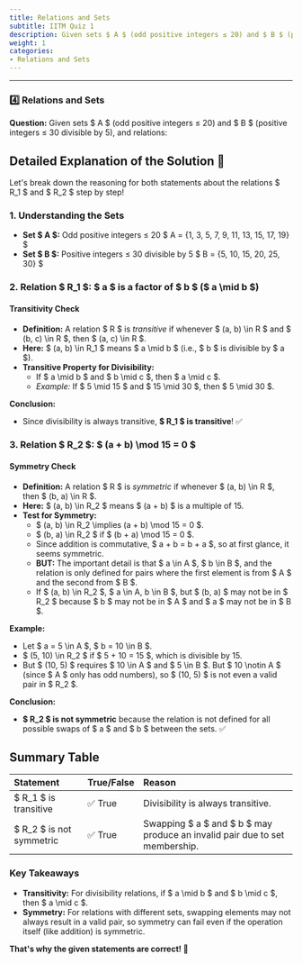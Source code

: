 ```yaml
---
title: Relations and Sets
subtitle: IITM Quiz 1
description: Given sets $ A $ (odd positive integers ≤ 20) and $ B $ (positive integers ≤ 30 divisible by 5), and relations?
weight: 1
categories:
- Relations and Sets
---
```


---



### 4️⃣ Relations and Sets

**Question:**
Given sets \$ A \$ (odd positive integers ≤ 20) and \$ B \$ (positive integers ≤ 30 divisible by 5), and relations:



## Detailed Explanation of the Solution 📝

Let's break down the reasoning for both statements about the relations \$ R_1 \$ and \$ R_2 \$ step by step!

### 1. **Understanding the Sets**

- **Set \$ A \$:** Odd positive integers ≤ 20
\$ A = \{1, 3, 5, 7, 9, 11, 13, 15, 17, 19\} \$
- **Set \$ B \$:** Positive integers ≤ 30 divisible by 5
\$ B = \{5, 10, 15, 20, 25, 30\} \$


### 2. **Relation \$ R_1 \$: \$ a \$ is a factor of \$ b \$ (\$ a \mid b \$)**

#### **Transitivity Check**

- **Definition:** A relation \$ R \$ is *transitive* if whenever \$ (a, b) \in R \$ and \$ (b, c) \in R \$, then \$ (a, c) \in R \$.
- **Here:** \$ (a, b) \in R_1 \$ means \$ a \mid b \$ (i.e., \$ b \$ is divisible by \$ a \$).
- **Transitive Property for Divisibility:**
    - If \$ a \mid b \$ and \$ b \mid c \$, then \$ a \mid c \$.
    - *Example:* If \$ 5 \mid 15 \$ and \$ 15 \mid 30 \$, then \$ 5 \mid 30 \$.

**Conclusion:**

- Since divisibility is always transitive, **\$ R_1 \$ is transitive**! ✅


### 3. **Relation \$ R_2 \$: \$ (a + b) \mod 15 = 0 \$**

#### **Symmetry Check**

- **Definition:** A relation \$ R \$ is *symmetric* if whenever \$ (a, b) \in R \$, then \$ (b, a) \in R \$.
- **Here:** \$ (a, b) \in R_2 \$ means \$ (a + b) \$ is a multiple of 15.
- **Test for Symmetry:**
    - \$ (a, b) \in R_2 \implies (a + b) \mod 15 = 0 \$.
    - \$ (b, a) \in R_2 \$ if \$ (b + a) \mod 15 = 0 \$.
    - Since addition is commutative, \$ a + b = b + a \$, so at first glance, it seems symmetric.
    - **BUT:** The important detail is that \$ a \in A \$, \$ b \in B \$, and the relation is only defined for pairs where the first element is from \$ A \$ and the second from \$ B \$.
    - If \$ (a, b) \in R_2 \$, \$ a \in A, b \in B \$, but \$ (b, a) \$ may not be in \$ R_2 \$ because \$ b \$ may not be in \$ A \$ and \$ a \$ may not be in \$ B \$.

**Example:**

- Let \$ a = 5 \in A \$, \$ b = 10 \in B \$.
- \$ (5, 10) \in R_2 \$ if \$ 5 + 10 = 15 \$, which is divisible by 15.
- But \$ (10, 5) \$ requires \$ 10 \in A \$ and \$ 5 \in B \$. But \$ 10 \notin A \$ (since \$ A \$ only has odd numbers), so \$ (10, 5) \$ is not even a valid pair in \$ R_2 \$.

**Conclusion:**

- **\$ R_2 \$ is not symmetric** because the relation is not defined for all possible swaps of \$ a \$ and \$ b \$ between the sets. ✅


## **Summary Table**

| Statement | True/False | Reason |
| :-- | :-- | :-- |
| \$ R_1 \$ is transitive | ✅ True | Divisibility is always transitive. |
| \$ R_2 \$ is not symmetric | ✅ True | Swapping \$ a \$ and \$ b \$ may produce an invalid pair due to set membership. |

### **Key Takeaways**

- **Transitivity:** For divisibility relations, if \$ a \mid b \$ and \$ b \mid c \$, then \$ a \mid c \$.
- **Symmetry:** For relations with different sets, swapping elements may not always result in a valid pair, so symmetry can fail even if the operation itself (like addition) is symmetric.

**That's why the given statements are correct! 🚀**

